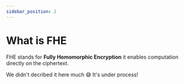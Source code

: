 ```yaml
---
sidebar_position: 2
---
```


# What is FHE

FHE stands for **Fully Homomorphic Encryption** it enables computation directly on the ciphertext.

We didn't decribed it here much 😅 It's under process!